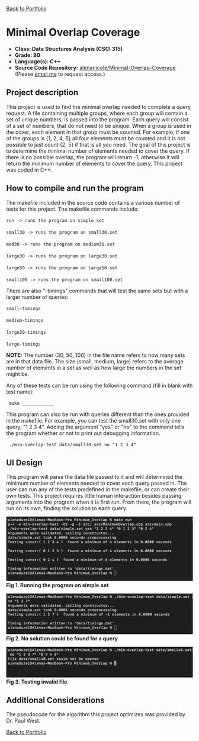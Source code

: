 [Back to Portfolio](./)

Minimal Overlap Coverage
===============

-   **Class: Data Structures Analysis (CSCI 315)** 
-   **Grade: 90** 
-   **Language(s): C++** 
-   **Source Code Repository:** [alenanicole/Minimal-Overlap-Coverage]([https://github.com/alenanicole/Minimal-Overlap-Coverage])  
    (Please [email me](mailto:andurel@csustudent.net?subject=GitHub%20Access) to request access.)

## Project description

This project is used to find the minimal overlap needed to complete a query request. A file containing multiple groups, where each group will contain a set of unique numbers, is passed into the program. Each query will consist of a set of numbers, that do not need to be unique. When a group is used in the cover, each element in that group must be counted. For example, if one of the groups is {1, 2, 4, 5} all four elements must be counted and it is not possible to just count {2, 5} if that is all you need. The goal of this project is to determine the minimal number of elements needed to cover the query. If there is no possible overlap, the program will return -1, otherwise it will return the minimum number of elements to cover the query. This project was coded in C++.

## How to compile and run the program

The makefile included in the source code contains a various number of tests for this project. The makefile commands include:

    run -> runs the program on simple.set

    small30 -> runs the program on small30.set

    med30 -> runs the program on medium30.set

    large30 -> runs the program on large30.set

    large50 -> runs the program on large50.set

    small100 -> runs the program on small100.set

There are also "-timings" commands that will test the same sets but with a larger number of queries:

    small-timings

    medium-timings

    large30-timings

    large-timings

**NOTE:** The number (30, 50, 100) in the file name refers to how many sets are in that data file. The size (small, medium, large) refers to the average number of elements in a set as well as how large the numbers in the set might be.

Any of these tests can be run using the following command (fill in blank with test name):

```
 make ____________
```

This program can also be run with queries different than the ones provided in the makefile. For example, you can test the small30.set with only one query, "1 2 3 4". Adding the argument "yes" or "no" to the command tells the program whether or not to print out debugging information.

```
 ./min-overlap-test data/small30.set no "1 2 3 4"
```

## UI Design

This program will parse the data file passed to it and will determined the minimum number of elements needed to cover each query passed in. The user can run any of the tests predefined in the makefile, or can create their own tests. This project requires little human interaction besides passing arguments into the program when it is first run. From there, the program will run on its own, finding the solution to each query.

![screenshot](images/simple-test.png)  
**Fig 1. Running the program on simple.set**

![screenshot](images/no-solution.png)  
**Fig 2. No solution could be found for a query**

![screenshot](images/invalid-file.png)  
**Fig 3. Testing invalid file**

## Additional Considerations
The pseudocode for the algorithm this project optimizes was provided by Dr. Paul West.


[Back to Portfolio](./)
